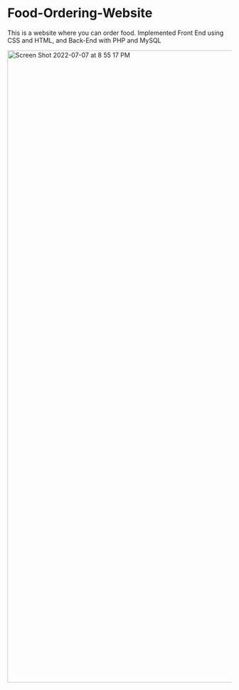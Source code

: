 # Food-Ordering-Website

This is a website where you can order food. Implemented Front End using CSS and HTML, and Back-End with PHP and MySQL

<img width="1422" alt="Screen Shot 2022-07-07 at 8 55 17 PM" src="https://user-images.githubusercontent.com/41168858/177895081-3f1b6180-c0d0-420d-a968-e8f4f5a216b1.png">
